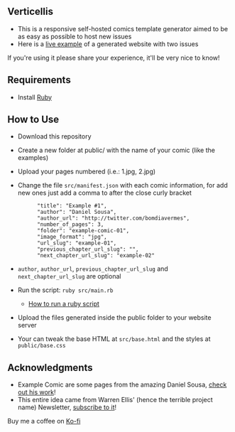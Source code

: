 ## Verticellis
- This is a responsive self-hosted comics template generator aimed to be as easy as possible to host new issues
- Here is a [live example](http://podcastdequadrinhos.com.br/testmtxr/index.html) of a generated website with two issues

If you're using it please share your experience, it'll be very nice to know!

## Requirements
- Install [Ruby](https://www.ruby-lang.org/en/documentation/installation/)

## How to Use
- Download this repository
- Create a new folder at public/ with the name of your comic (like the examples)
- Upload your pages numbered (i.e.: 1.jpg, 2.jpg)
- Change the file `src/manifest.json` with each comic information, for add new ones just add a comma to after the close curly bracket
  ```
        "title": "Example #1",
        "author": "Daniel Sousa",
        "author_url": "http://twitter.com/bomdiavermes",
        "number_of_pages": 3,
        "folder": "example-comic-01",
        "image_format": "jpg",
        "url_slug": "example-01",
        "previous_chapter_url_slug": "",
        "next_chapter_url_slug": "example-02"
  ```
- `author`, `author_url`, `previous_chapter_url_slug` and `next_chapter_url_slug` are optional

- Run the script: `ruby src/main.rb`
  - [How to run a ruby script](https://www.thoughtco.com/using-the-command-line-2908368)
- Upload the files generated inside the public folder to your website server
- Your can tweak the base HTML at `src/base.html` and the styles at `public/base.css`

## Acknowledgments
- Example Comic are some pages from the amazing Daniel Sousa, [check out his work](http://twitter.com/bomdiavermes)!
- This entire idea came from Warren Ellis' (hence the terrible project name) Newsletter, [subscribe to it](http://orbitaloperations.com/)!


Buy me a coffee on [Ko-fi](https://ko-fi.com/matheusteixeira)
